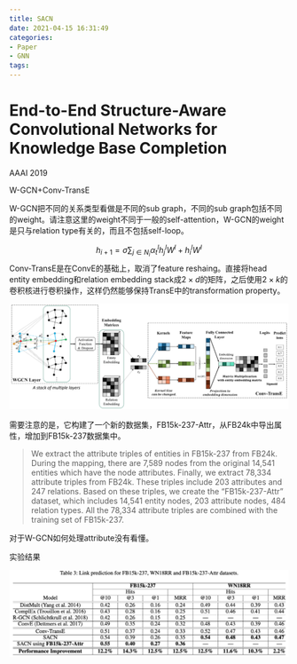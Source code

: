 ```yaml
---
title: SACN
date: 2021-04-15 16:31:49
categories:
- Paper
- GNN
tags:
---
```


# End-to-End Structure-Aware Convolutional Networks for Knowledge Base Completion

AAAI 2019

W-GCN+Conv-TransE

W-GCN把不同的关系类型看做是不同的sub graph，不同的sub graph包括不同的weight。请注意这里的weight不同于一般的self-attention，W-GCN的weight是只与relation type有关的，而且不包括self-loop。

<!--more-->
$$
h_{i+1}=\sigma{\sum_{j\in N_{i}}\alpha_t^l h_j^l W^l + h_i^lW^l}
$$
Conv-TransE是在ConvE的基础上，取消了feature reshaing。直接将head entity embedding和relation embedding stack成$2\times d$的矩阵，之后使用$2\times k$的卷积核进行卷积操作，这样仍然能够保持TransE中的transformation property。

![](SACN/image-20200906104552852.png)

需要注意的是，它构建了一个新的数据集，FB15k-237-Attr，从FB24k中导出属性，增加到FB15k-237数据集中。

> We extract the attribute triples of entities in FB15k-237 from FB24k. During the mapping, there are 7,589 nodes from the original 14,541 entities which have the node attributes. Finally, we extract 78,334 attribute triples from FB24k. These triples include 203 attributes and 247 relations. Based on these triples, we create the “FB15k-237-Attr” dataset, which includes 14,541 entity nodes, 203 attribute nodes, 484 relation types. All the 78,334 attribute triples are combined with the training set of FB15k-237.

对于W-GCN如何处理attribute没有看懂。



实验结果

![](SACN/image-20200906104625946.png)